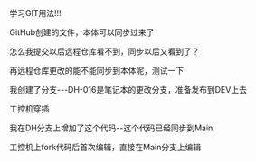 学习GIT用法!!!

GitHub创建的文件，本体可以同步过来了

怎么我提交以后远程仓库看不到，同步以后又看到了？

再远程仓库更改的能不能同步到本体呢，测试一下

我创建了分支---DH-016是笔记本的更改分支，准备发布到DEV上去

工控机穿插

我在DH分支上增加了这个代码--这个代码已经同步到Main

工控机上fork代码后首次编辑，直接在Main分支上编辑
